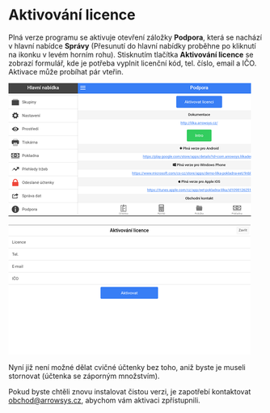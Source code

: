 
# Aktivování licence

Plná verze programu se aktivuje otevření záložky **Podpora**, která se nachází v hlavní nabídce **Správy** (Přesunutí do hlavní nabídky proběhne po kliknutí na ikonku v levém horním rohu). Stisknutím tlačítka **Aktivování licence** se zobrazí formulář, kde je potřeba vyplnit licenční kód, tel. číslo, email a IČO. Aktivace může probíhat pár vteřin.

![](img/license1.png)

![](img/license2.png)

Nyní již není možné dělat cvičné účtenky bez toho, aniž byste je museli stornovat (účtenka se záporným množstvím).

Pokud byste chtěli znovu instalovat čistou verzi, je zapotřebí kontaktovat obchod@arrowsys.cz, abychom vám aktivaci zpřístupnili.

